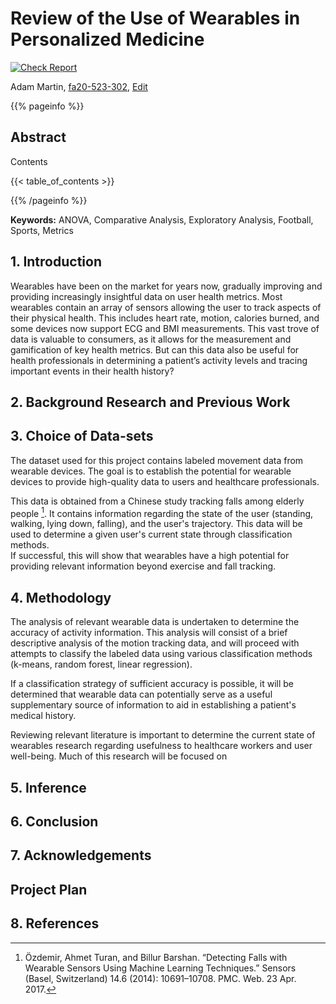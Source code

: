 # Review of the Use of Wearables in Personalized Medicine

[![Check Report](https://github.com/cybertraining-dsc/fa20-523-302/workflows/Check%20Report/badge.svg)](https://github.com/cybertraining-dsc/fa20-523-302/actions)

Adam Martin, [fa20-523-302](https://github.com/cybertraining-dsc/fa20-523-302), [Edit](https://github.com/cybertraining-dsc/fa20-523-302/blob/main/project/project.md)


{{% pageinfo %}}

## Abstract


Contents

{{< table_of_contents >}}

{{% /pageinfo %}}

**Keywords:** ANOVA, Comparative Analysis, Exploratory Analysis, Football, Sports, Metrics

## 1. Introduction

Wearables have been on the market for years now, gradually improving and providing increasingly insightful data on user health metrics. Most wearables contain an array of sensors allowing the user to track aspects of their physical health. This includes heart rate, motion, calories burned, and some devices now support ECG and BMI measurements. This vast trove of data is valuable to consumers, as it allows for the measurement and gamification of key health metrics. But can this data also be useful for health professionals in determining a patient’s activity levels and tracing important events in their health history?


## 2. Background Research and Previous Work

## 3. Choice of Data-sets
The dataset used for this project contains labeled movement data from wearable devices.  The goal is to establish the potential for wearable devices to provide high-quality data to users and healthcare professionals.  

This data is obtained from a Chinese study tracking falls among elderly people [^2].  It contains information regarding the state of the user (standing, walking, lying down, falling), and the user's trajectory.  This data will be used to determine a given user's current state through classification methods.  
If successful, this will show that wearables have a high potential for providing relevant information beyond exercise and fall tracking.  

## 4. Methodology
The analysis of relevant wearable data is undertaken to determine the accuracy of activity information.  This analysis will consist of a brief descriptive analysis of the motion tracking data, and will proceed with attempts to classify the labeled data using various classification methods (k-means, random forest, linear regression).

If a classification strategy of sufficient accuracy is possible, it will be determined that wearable data can potentially serve as a useful supplementary source of information to aid in establishing a patient's medical history.

Reviewing relevant literature is important to determine the current state of wearables research regarding usefulness to healthcare workers and user well-being.  Much of this research will be focused on 
 

## 5. Inference


## 6. Conclusion


## 7. Acknowledgements 

## Project Plan

## 8. References

[^1]: Zita, C. (2020, September 16). I Retrieved November 02, 2020, from <https://towardsdatascience.com/improving-a-famous-nfl-prediction-model-1295a7022859>
[^2]: Özdemir, Ahmet Turan, and Billur Barshan. “Detecting Falls with Wearable Sensors Using Machine Learning Techniques.” Sensors (Basel, Switzerland) 14.6 (2014): 10691–10708. PMC. Web. 23 Apr. 2017.




